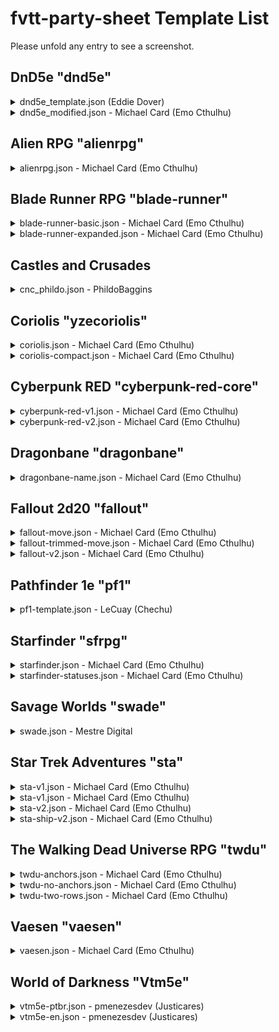 # fvtt-party-sheet Template List

Please unfold any entry to see a screenshot.

## DnD5e "dnd5e"

<details>

![DnD5e Screenshot](https://raw.githubusercontent.com/EddieDover/fvtt-party-sheet/main/images/preview1.png)

  <summary>
  dnd5e_template.json (Eddie Dover)
  </summary>
</details>

<details>

![DnD5e Modified Screenshot](https://raw.githubusercontent.com/EddieDover/fvtt-party-sheet/main/example_templates/dnd5e/dnd5e_modified.jpg)

<summary>dnd5e_modified.json - Michael Card (Emo Cthulhu)</summary></details>

## Alien RPG "alienrpg"

<details>

![Alien RPG Screenshot](https://raw.githubusercontent.com/EddieDover/fvtt-party-sheet/main/example_templates/alienrpg/alienrpg.jpg)

<summary>
alienrpg.json - Michael Card (Emo Cthulhu)</summary>
</details>

## Blade Runner RPG "blade-runner"

<details>

![Blade Runner Basic Screenshot](https://raw.githubusercontent.com/EddieDover/fvtt-party-sheet/main/example_templates/blade-runner/blade-runner-basic.jpg)

<summary>blade-runner-basic.json - Michael Card (Emo Cthulhu)</summary></details>

<details>

![Blade Runner Expanded Screenshot](https://raw.githubusercontent.com/EddieDover/fvtt-party-sheet/main/example_templates/blade-runner/blade-runner-expanded.jpg)

<summary>blade-runner-expanded.json - Michael Card (Emo Cthulhu)</summary></details>

## Castles and Crusades

<details>

![CnC](https://raw.githubusercontent.com/EddieDover/fvtt-party-sheet/main/example_templates/castles-and-crusades/cac_phildo.jpg)
<summary>cnc_phildo.json - PhildoBaggins</summary>

</details>

## Coriolis "yzecoriolis"

<details>

![Coriolis Full Screenshot](https://raw.githubusercontent.com/EddieDover/fvtt-party-sheet/main/example_templates/coriolis/coriolis.jpg)

<summary>coriolis.json - Michael Card (Emo Cthulhu)</summary></details>

<details>

![Coriolis Compact Screeshot](https://raw.githubusercontent.com/EddieDover/fvtt-party-sheet/main/example_templates/coriolis/coriolis-compact.jpg)

<summary>coriolis-compact.json - Michael Card (Emo Cthulhu)</summary></details>

## Cyberpunk RED "cyberpunk-red-core"

<details>

![Cyberpunk RED Minimal Screeshot](https://raw.githubusercontent.com/EddieDover/fvtt-party-sheet/main/example_templates/cyberpunk-RED/cyberpunk-RED-v1.jpg)

<summary>cyberpunk-red-v1.json - Michael Card (Emo Cthulhu)</summary></details>

<details>

![Cyberpunk RED v2 Screeshot](https://raw.githubusercontent.com/EddieDover/fvtt-party-sheet/main/example_templates/cyberpunk-RED/cyberpunk-RED-v2.jpg)

<summary>cyberpunk-red-v2.json - Michael Card (Emo Cthulhu)</summary></details>

## Dragonbane "dragonbane"

<details>

![Dragonbane Screenshot](https://raw.githubusercontent.com/EddieDover/fvtt-party-sheet/main/example_templates/dragonbane/dragonbane-name.jpg)

<summary>dragonbane-name.json - Michael Card (Emo Cthulhu)</summary></details>

## Fallout 2d20 "fallout"

<details>

![Fallout 2d20 Screenshot](https://raw.githubusercontent.com/EddieDover/fvtt-party-sheet/main/example_templates/fallout/fallout-move.jpg)

<summary>fallout-move.json - Michael Card (Emo Cthulhu)</summary></details>

<details>

![Fallout 2d20 Trimmed Screeshot](https://raw.githubusercontent.com/EddieDover/fvtt-party-sheet/main/example_templates/fallout/fallout-trimmed-move.jpg)

<summary>fallout-trimmed-move.json - Michael Card (Emo Cthulhu)</summary></details>

<details>

![Fallout 2d20 v2 Screenshot](https://raw.githubusercontent.com/EddieDover/fvtt-party-sheet/main/example_templates/fallout/fallout-v2.jpg)

<summary>fallout-v2.json - Michael Card (Emo Cthulhu)</summary></details>

## Pathfinder 1e "pf1"

<details>

![Pathfinder 1e Screenshot](https://raw.githubusercontent.com/EddieDover/fvtt-party-sheet/main/example_templates/pf1/pf1.png)

<summary>pf1-template.json - LeCuay (Chechu)</summary>

</details>

## Starfinder "sfrpg"

<details>

![Starfinder Screenshot](https://raw.githubusercontent.com/EddieDover/fvtt-party-sheet/main/example_templates/starfinder/starfinder.jpg)

<summary>starfinder.json - Michael Card (Emo Cthulhu)</summary></details>

<details>

![Starfinder with Statuses Screenshot](https://raw.githubusercontent.com/EddieDover/fvtt-party-sheet/main/example_templates/starfinder/starfinder-statuses.jpg)

<summary>starfinder-statuses.json - Michael Card (Emo Cthulhu)</summary></details>

## Savage Worlds "swade"

<details>

![SWADE Screenshot](https://raw.githubusercontent.com/EddieDover/fvtt-party-sheet/main/example_templates/swade/swade.jpg)

<summary>swade.json - Mestre Digital</summary></details>

## Star Trek Adventures "sta"

<details>

![Star Trek Adventures v1 Screenshot](https://raw.githubusercontent.com/EddieDover/fvtt-party-sheet/main/example_templates/star-trek-adventures/sta-v1.jpg)

<summary>sta-v1.json - Michael Card (Emo Cthulhu)</summary></details>

<details>

![Star Trek Adventures v1 Screenshot](https://raw.githubusercontent.com/EddieDover/fvtt-party-sheet/main/example_templates/star-trek-adventures/sta-v1.jpg)

<summary>sta-v1.json - Michael Card (Emo Cthulhu)</summary></details>

<details>

![Star Trek Adventures v2 Screenshot](https://raw.githubusercontent.com/EddieDover/fvtt-party-sheet/main/example_templates/star-trek-adventures/sta-v2.jpg)

<summary>sta-v2.json - Michael Card (Emo Cthulhu)</summary></details>

<details>

![Star Trek Adventures v2 Ship Sheet Screenshot](https://raw.githubusercontent.com/EddieDover/fvtt-party-sheet/main/example_templates/star-trek-adventures/sta-ship-v2.jpg)

<summary>sta-ship-v2.json - Michael Card (Emo Cthulhu)</summary></details>

## The Walking Dead Universe RPG "twdu"

<details>

![TWDU with Anchors Screenshot](https://raw.githubusercontent.com/EddieDover/fvtt-party-sheet/main/example_templates/thewalkingdead/twdu-anchors.jpg)

<summary>twdu-anchors.json - Michael Card (Emo Cthulhu)</summary></details>

<details>

![TWDU without Anchors Screenshot](https://raw.githubusercontent.com/EddieDover/fvtt-party-sheet/main/example_templates/thewalkingdead/twdu-no-anchors.jpg)

<summary>twdu-no-anchors.json - Michael Card (Emo Cthulhu)</summary></details>

<details>

![TWDU Two Rows Screenshot](https://raw.githubusercontent.com/EddieDover/fvtt-party-sheet/main/example_templates/thewalkingdead/twdu-two-rows.jpg)

<summary>twdu-two-rows.json - Michael Card (Emo Cthulhu)</summary></details>

## Vaesen "vaesen"

<details>

![Vaesen Screenshot](https://raw.githubusercontent.com/EddieDover/fvtt-party-sheet/main/example_templates/vaesen/vaesen.jpg)

<summary>vaesen.json - Michael Card (Emo Cthulhu)</summary></details>

## World of Darkness "Vtm5e"

<details>

![World Of Darkness - ptbr Screenshot](https://raw.githubusercontent.com/EddieDover/fvtt-party-sheet/main/example_templates/vtm5e/vtm5e-ptbr.jpg)

<summary>vtm5e-ptbr.json - pmenezesdev (Justicares)</summary></details>

<details>

![World of Darkness - en Screenshot](https://raw.githubusercontent.com/EddieDover/fvtt-party-sheet/main/example_templates/vtm5e/vtm5e-en.jpg)

<summary>vtm5e-en.json - pmenezesdev (Justicares)</summary></details>
